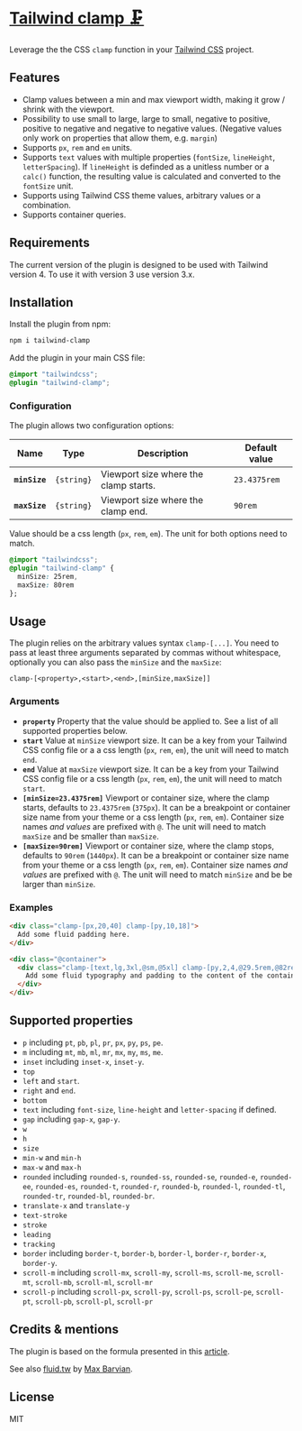 # [Tailwind clamp 🗜️](https://nicolas-cusan.github.io/tailwind-clamp/)

Leverage the the CSS `clamp` function in your [Tailwind CSS](https://tailwindcss.com/) project.

## Features

- Clamp values between a min and max viewport width, making it grow / shrink with the viewport.
- Possibility to use small to large, large to small, negative to positive, positive to negative and negative to negative values. (Negative values only work on properties that allow them, e.g. `margin`)
- Supports `px`, `rem` and `em` units.
- Supports `text` values with multiple properties (`fontSize`, `lineHeight`, `letterSpacing`). If `lineHeight` is definded as a unitless number or a `calc()` function, the resulting value is calculated and converted to the `fontSize` unit.
- Supports using Tailwind CSS theme values, arbitrary values or a combination.
- Supports container queries.

## Requirements

The current version of the plugin is designed to be used with Tailwind version 4. To use it with version 3 use version 3.x.

## Installation

Install the plugin from npm:

```sh
npm i tailwind-clamp
```

Add the plugin in your main CSS file:

```css
@import "tailwindcss";
@plugin "tailwind-clamp";
```

### Configuration

The plugin allows two configuration options:

| Name          | Type       | Description                           | Default value |
| ------------- | ---------- | ------------------------------------- | ------------- |
| **`minSize`** | `{string}` | Viewport size where the clamp starts. | `23.4375rem`  |
| **`maxSize`** | `{string}` | Viewport size where the clamp end.    | `90rem`       |

Value should be a css length (`px`, `rem`, `em`). The unit for both options need to match.

```css
@import "tailwindcss";
@plugin "tailwind-clamp" {
  minSize: 25rem,
  maxSize: 80rem
};
```

## Usage

The plugin relies on the arbitrary values syntax `clamp-[...]`. You need to pass at least three arguments separated by commas without whitespace, optionally you can also pass the `minSize` and the `maxSize`:

```
clamp-[<property>,<start>,<end>,[minSize,maxSize]]
```

### Arguments

- **`property`** Property that the value should be applied to. See a list of all supported properties below.
- **`start`** Value at `minSize` viewport size. It can be a key from your Tailwind CSS config file or a a css length (`px`, `rem`, `em`), the unit will need to match `end`.
- **`end`** Value at `maxSize` viewport size. It can be a key from your Tailwind CSS config file or a css length (`px`, `rem`, `em`), the unit will need to match `start`.
- **`[minSize=23.4375rem]`** Viewport or container size, where the clamp starts, defaults to `23.4375rem` (`375px`). It can be a breakpoint or container size name from your theme or a css length (`px`, `rem`, `em`). Container size names _and values_ are prefixed with `@`. The unit will need to match `maxSize` and be smaller than `maxSize`.
- **`[maxSize=90rem]`** Viewport or container size, where the clamp stops, defaults to `90rem` (`1440px`). It can be a breakpoint or container size name from your theme or a css length (`px`, `rem`, `em`). Container size names _and values_ are prefixed with `@`. The unit will need to match `minSize` and be be larger than `minSize`.

### Examples

```html
<div class="clamp-[px,20,40] clamp-[py,10,18]">
  Add some fluid padding here.
</div>

<div class="@container">
  <div class="clamp-[text,lg,3xl,@sm,@5xl] clamp-[py,2,4,@29.5rem,@82rem]">
    Add some fluid typography and padding to the content of the container.
  </div>
</div>
```

## Supported properties

- `p` including `pt`, `pb`, `pl`, `pr`, `px`, `py`, `ps`, `pe`.
- `m` including `mt`, `mb`, `ml`, `mr`, `mx`, `my`, `ms`, `me`.
- `inset` including `inset-x`, `inset-y`.
- `top`
- `left` and `start`.
- `right` and `end`.
- `bottom`
- `text` including `font-size`, `line-height` and `letter-spacing` if defined.
- `gap` including `gap-x`, `gap-y`.
- `w`
- `h`
- `size`
- `min-w` and `min-h`
- `max-w` and `max-h`
- `rounded` including `rounded-s`, `rounded-ss`, `rounded-se`, `rounded-e`, `rounded-ee`, `rounded-es`, `rounded-t`, `rounded-r`, `rounded-b`, `rounded-l`, `rounded-tl`, `rounded-tr`, `rounded-bl`, `rounded-br`.
- `translate-x` and `translate-y`
- `text-stroke`
- `stroke`
- `leading`
- `tracking`
- `border` including `border-t`, `border-b`, `border-l`, `border-r`, `border-x`, `border-y`.
- `scroll-m` including `scroll-mx`, `scroll-my`, `scroll-ms`, `scroll-me`, `scroll-mt`, `scroll-mb`, `scroll-ml`, `scroll-mr`
- `scroll-p` including `scroll-px`, `scroll-py`, `scroll-ps`, `scroll-pe`, `scroll-pt`, `scroll-pb`, `scroll-pl`, `scroll-pr`

## Credits & mentions

The plugin is based on the formula presented in this [article](https://chriskirknielsen.com/blog/modern-fluid-typography-with-clamp/).

See also [fluid.tw](https://fluid.tw/) by [Max Barvian](https://barvian.me/).

## License

MIT